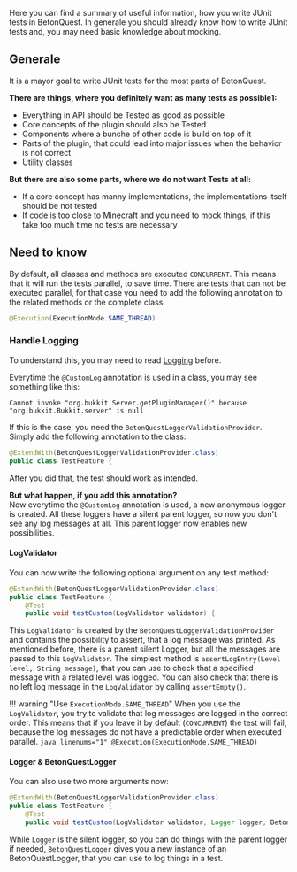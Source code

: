 Here you can find a summary of useful information, how you write JUnit tests in BetonQuest.
In generale you should already know how to write JUnit tests and, you may need basic knowledge about mocking.

## Generale
It is a mayor goal to write JUnit tests for the most parts of BetonQuest.

**There are things, where you definitely want as many tests as possible1:**

- Everything in API should be Tested as good as possible
- Core concepts of the plugin should also be Tested
- Components where a bunche of other code is build on top of it
- Parts of the plugin, that could lead into major issues when the behavior is not correct
- Utility classes

**But there are also some parts, where we do not want Tests at all:**

- If a core concept has manny implementations, the implementations itself should be not tested
- If code is too close to Minecraft and you need to mock things, if this take too much time no tests are necessary

## Need to know
By default, all classes and methods are executed `CONCURRENT`.
This means that it will run the tests parallel, to save time.
There are tests that can not be executed parallel,
for that case you need to add the following annotation to the related methods or the complete class
````java linenums="1"
@Execution(ExecutionMode.SAME_THREAD)
````

### Handle Logging
To understand this, you may need to read [Logging](../../../API/Logging.md) before.

Everytime the `@CustomLog` annotation is used in a class, you may see something like this:
```
Cannot invoke "org.bukkit.Server.getPluginManager()" because "org.bukkit.Bukkit.server" is null
```
If this is the case, you need the `BetonQuestLoggerValidationProvider`.
Simply add the following annotation to the class:
````java linenums="1"
@ExtendWith(BetonQuestLoggerValidationProvider.class)
public class TestFeature {
````
After you did that, the test should work as intended.

**But what happen, if you add this annotation?**  
Now everytime the `@CustomLog` annotation is used, a new anonymous logger is created.
All these loggers have a silent parent logger, so now you don't see any log messages at all.
This parent logger now enables new possibilities.

#### LogValidator
You can now write the following optional argument on any test method:  
````java linenums="1"
@ExtendWith(BetonQuestLoggerValidationProvider.class)
public class TestFeature {
    @Test
    public void testCustom(LogValidator validator) {
````
This `LogValidator` is created by the `BetonQuestLoggerValidationProvider` and contains the possibility to assert,
that a log message was printed.
As mentioned before, there is a parent silent Logger, but all the messages are passed to this `LogValidator`.
The simplest method is `assertLogEntry(Level level, String message)`,
that you can use to check that a specified message with a related level was logged.
You can also check that there is no left log message in the `LogValidator` by calling `assertEmpty()`.

!!! warning "Use `ExecutionMode.SAME_THREAD`"
    When you use the `LogValidator`, you try to validate that log messages are logged in the correct order.
    This means that if you leave it by default (`CONCURRENT`) the test will fail,
    because the log messages do not have a predictable order when executed parallel.
    ````java linenums="1"
    @Execution(ExecutionMode.SAME_THREAD)
    ````

#### Logger & BetonQuestLogger
You can also use two more arguments now:
````java linenums="1"
@ExtendWith(BetonQuestLoggerValidationProvider.class)
public class TestFeature {
    @Test
    public void testCustom(LogValidator validator, Logger logger, BetonQuestLogger log) {
````
While `Logger` is the silent logger, so you can do things with the parent logger if needed,
`BetonQuestLogger` gives you a new instance of an BetonQuestLogger, that you can use to log things in a test.
